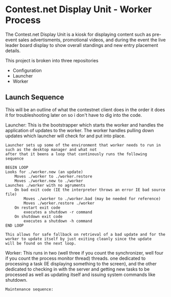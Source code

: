 # Contest.net Display Unit - Worker Process

The Contest.net Display Unit is a kiosk for displaying content such as pre-event sales advertisments, promotional videos, and during the event
the live leader board display to show overall standings and new entry placement details.


This project is broken into three repositories
* Configuration
* Launcher
* Worker


## Launch Sequence

This will be an outline of what the contestnet client does in the order it does it for troubleshooting later on so i don't have to dig into the code.

Launcher: 
	This is the bootstrapper which starts the worker and handles the application of updates to the worker.
	The worker handles pulling down updates which launcher will check for and put into place.
	
	Launcher sets up some of the environment that worker needs to run in such as the desktop manager and what not
	after that it beens a loop that continously runs the following sequence
	
	BEGIN LOOP
	Looks for ./worker.new (an update)
		Moves ./worker to ./worker.restore
		Moves ./worker.new to ./worker
	Launches ./worker with no agruments
		On bad exit code (IE the interpreter throws an error IE bad source file)
			Moves ./worker to ./worker.bad (may be needed for reference)
			Moves ./worker.restore ./worker
		On restart exit code
			executes a shutdown -r command
		On shutdown exit code
			executes a shutdown -h command
	END LOOP

	This allows for safe fallback on retrieval of a bad update and for the worker to update itself by just exiting cleanly since the update 
	will be found on the next loop.

Worker:
	This runs in two (well three if you count the synchronizer, well four if you count the process monitor thread) threads. 
	one dedicated to processing a task (IE displaying something to the screen), and the other dedicated to checking in with the 
	server and getting new tasks to be processed as well as updating itself and issuing system commands like shutdown.
	
	Maintenance sequence:
		
